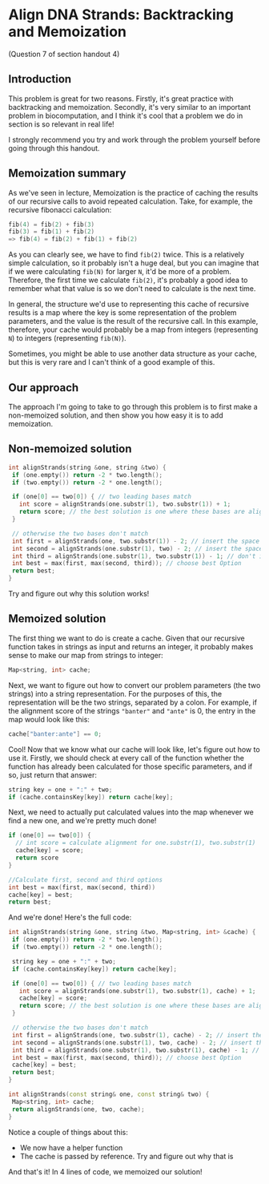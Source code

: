 # Align DNA Strands: Backtracking and Memoization
(Question 7 of section handout 4)

## Introduction

This problem is great for two reasons. Firstly, it's great practice with backtracking and memoization. Secondly, it's very similar to an important problem in biocomputation, and I think it's cool that a problem we do in section is so relevant in real life!

I strongly recommend you try and work through the problem yourself before going through this handout.


## Memoization summary

As we've seen in lecture, Memoization is the practice of caching the results of our recursive calls to avoid repeated calculation. Take, for example, the recursive fibonacci calculation:

```C++
fib(4) = fib(2) + fib(3)
fib(3) = fib(1) + fib(2)
=> fib(4) = fib(2) + fib(1) + fib(2)
```

As you can clearly see, we have to find `fib(2)` twice. This is a relatively simple calculation, so it probably isn't a huge deal, but you can imagine that if we were calculating `fib(N)` for larger `N`, it'd be more of a problem. Therefore, the first time we calculate `fib(2)`, it's probably a good idea to remember what that value is so we don't need to calculate is the next time.

In general, the structure we'd use to representing this cache of recursive results is a map where the key is some representation of the problem parameters, and the value is the result of the recursive call. In this example, therefore, your cache would probably be a map from integers (representing `N`) to integers (representing `fib(N)`).

Sometimes, you might be able to use another data structure as your cache, but this is very rare and I can't think of a good example of this.

## Our approach

The approach I'm going to take to go through this problem is to first make a non-memoized solution, and then show you how easy it is to add memoization.

## Non-memoized solution

```C++
int alignStrands(string &one, string &two) {
 if (one.empty()) return -2 * two.length();
 if (two.empty()) return -2 * one.length();

 if (one[0] == two[0]) { // two leading bases match
   int score = alignStrands(one.substr(1), two.substr(1)) + 1;
   return score; // the best solution is one where these bases are aligned
 }

 // otherwise the two bases don't match
 int first = alignStrands(one, two.substr(1)) - 2; // insert the space in one: OPTION 1
 int second = alignStrands(one.substr(1), two) - 2; // insert the space in two: OPTION 2
 int third = alignStrands(one.substr(1), two.substr(1)) - 1; // don't insert space: OPTION 3
 int best = max(first, max(second, third)); // choose best Option
 return best;
}
```

Try and figure out why this solution works!

## Memoized solution

The first thing we want to do is create a cache. Given that our recursive function takes in strings as input and returns an integer, it probably makes sense to make our map from strings to integer:

```C++
Map<string, int> cache;
```

Next, we want to figure out how to convert our problem parameters (the two strings) into a string representation. For the purposes of this, the representation will be the two strings, separated by a colon. For example, if the alignment score of the strings `"banter"` and `"ante"` is 0, the entry in the map would look like this:

```C++
cache["banter:ante"] == 0;
```

Cool! Now that we know what our cache will look like, let's figure out how to use it. Firstly, we should check at every call of the function whether the function has already been calculated for those specific parameters, and if so, just return that answer:

```C++
string key = one + ":" + two;
if (cache.containsKey[key]) return cache[key];
```

Next, we need to actually put calculated values into the map whenever we find a new one, and we're pretty much done!

```C++
if (one[0] == two[0]) {
  // int score = calculate alignment for one.substr(1), two.substr(1)
  cache[key] = score;
  return score
}
```

```C++
//Calculate first, second and third options
int best = max(first, max(second, third))
cache[key] = best;
return best;
```

And we're done! Here's the full code:

```C++
int alignStrands(string &one, string &two, Map<string, int> &cache) {
 if (one.empty()) return -2 * two.length();
 if (two.empty()) return -2 * one.length();

 string key = one + ":" + two;
 if (cache.containsKey[key]) return cache[key];

 if (one[0] == two[0]) { // two leading bases match
   int score = alignStrands(one.substr(1), two.substr(1), cache) + 1;
   cache[key] = score;
   return score; // the best solution is one where these bases are aligned
 }

 // otherwise the two bases don't match
 int first = alignStrands(one, two.substr(1), cache) - 2; // insert the space in one: OPTION 1
 int second = alignStrands(one.substr(1), two, cache) - 2; // insert the space in two: OPTION 2
 int third = alignStrands(one.substr(1), two.substr(1), cache) - 1; // don't insert space: OPTION 3
 int best = max(first, max(second, third)); // choose best Option
 cache[key] = best;
 return best;
}

int alignStrands(const string& one, const string& two) {
 Map<string, int> cache;
 return alignStrands(one, two, cache);
}
```

Notice a couple of things about this:
* We now have a helper function
* The cache is passed by reference. Try and figure out why that is

And that's it! In 4 lines of code, we memoized our solution!
